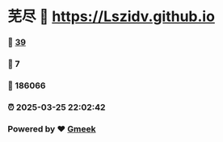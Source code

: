 # 芜尽 :link: https://Lszidv.github.io 
### :page_facing_up: [39](https://Lszidv.github.io/tag.html) 
### :speech_balloon: 7 
### :hibiscus: 186066 
### :alarm_clock: 2025-03-25 22:02:42 
### Powered by :heart: [Gmeek](https://github.com/Meekdai/Gmeek)
